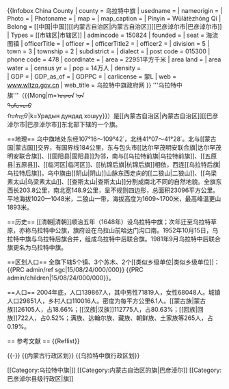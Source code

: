 {{Infobox China County
| county = 乌拉特中旗
| usedname = 
| nameorigin = 
| Photo = 
| Photoname = 
| map =
| map_caption = 
| Pinyin = Wūlātèzhōng Qí
| Belong = [[中国|中国]][[内蒙古自治区|内蒙古自治区]][[巴彦淖尔市|巴彦淖尔市]]
| Types = [[市辖区|市辖区]]
| admincode =  150824
| founded = 
| seat = 海流图镇
| officerTitle = 
| officer = 
| officerTitle2 = 
| officer2 = 
| division = 5
| town = 3
| township = 2
| subdistrict = 
| dialect = 
| post code = 015300
| phone code = 478
| coordinate = 
| area = 22951平方千米
| area land = 
| area water = 
| census yr = 
| pop = 14万人
| density =  
| GDP = 
| GDP_as_of = 
| GDPPC = 
| carlicense = 蒙L
| web = www.wltzq.gov.cn
| web_title = 乌拉特中旗政府网
}}
'''乌拉特中旗'''（{{Mong|m=ᠤᠷᠠᠳ ᠤᠨ <br>ᠳᠤᠮᠳᠠᠳᠤ <br>ᠬᠣᠰᠢᠭᠤ|k=Урадын дундад хошуу}}）是[[內蒙古自治区|內蒙古自治区]][[巴彦淖尔市|巴彦淖尔市]]东北部下辖的一个旗。

==地理==
乌中旗地处东经107°16～109°42΄，北纬41°07～41°28΄。北与[[蒙古国|蒙古国]]交界，有国界线184公里，东与包头市[[达尔罕茂明安联合旗|达尔罕茂明安联合旗]]、[[固阳县|固阳县]]为邻，南与[[乌拉特前旗|乌拉特前旗]]、[[五原县|五原县]]、[[临河区|临河区]]、[[杭锦后旗|杭锦后旗]]相依，西连[[乌拉特后旗|乌拉特后旗]]。乌中旗由[[阴山|阴山]]山脉东西走向的[[二狼山|二狼山]]、[[乌梁素太山|乌梁素太山]]、[[查斯太山|查斯太山]]分割成南北不同的自然地貌。全旗东西长203.8公里，南北宽148.9公里，呈不规则四边形，总面积23096平方公里。平地海拔1020—1048米，二狼山一带，海拔高度为1609~1700米，最高峰温更山1893米。

==历史==
[[清朝|清朝]]顺治五年（1648年）设乌拉特中旗；次年迁至乌拉特草原，亦称乌拉特中公旗，旗府设在乌拉山前哈达门沟口南。1952年10月15日，乌拉特中旗与乌拉特后旗合并，组成乌拉特中后联合旗。1981年9月乌拉特中后联合旗更名为乌拉特中旗。

==区划人口==
全旗下辖5个镇、3个苏木、2个[[类似乡级单位|类似乡级单位]]：<ref>{{PRC admin/ref sgc|15/08/24/000/000}}</ref>
{{PRC admin/children|15/08/24/000/000}}。

==人口==
2004年底，人口139867人，其中男性71819人，女性68048人。城镇人口29851人，乡村人口110016人。密度为每平方公里6.1人。[[蒙古族|蒙古族]]26105人，占18.66%；[[汉族|汉族]]112775人，占80.63%；[[回族|回族]]722人，占0.52%；满族、达翰尔族、藏族、朝鲜族、土家族等265人，占0.19%。

== 参考文献 ==
{{Reflist}}

{{-}}
{{内蒙古行政区划}}
{{乌拉特中旗行政区划}}

[[Category:乌拉特中旗|]]
[[Category:内蒙古自治区的旗|巴彦淖尔]]
[[Category:巴彦淖尔县级行政区|旗]]